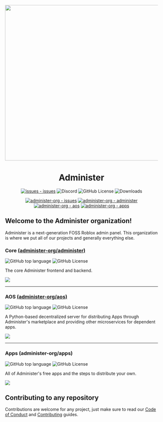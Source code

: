 <div align="center">
<img src="https://github.com/administer-org/administer/blob/main/.readme/Administer-Text.png?raw=true" width="512">

# Administer

[![issues - issues](https://img.shields.io/github/issues/administer-org/issues)](https://github.com/administer-org/issues/issues) ![Discord](https://img.shields.io/discord/945819199798923314) ![GitHub License](https://img.shields.io/github/license/administer-org/.github) ![Downloads](https://img.shields.io/endpoint?url=https%3A%2F%2Faos-us-1.admsoftware.org%2Fapi%2Fget_download_count)

[![administer-org - issues](https://img.shields.io/static/v1?label=administer-org&message=issues&color=critical&logo=github)](https://github.com/administer-org/issues "Go to GitHub repo") [![administer-org - administer](https://img.shields.io/static/v1?label=administer-org&message=administer&color=blue&logo=github)](https://github.com/administer-org/administer "Go to GitHub repo") [![administer-org - aos](https://img.shields.io/static/v1?label=administer-org&message=aos&color=green&logo=github)](https://github.com/administer-org/app-server "Go to GitHub repo") [![administer-org - apps](https://img.shields.io/static/v1?label=administer-org&message=apps&color=ff69b4&logo=github)](https://github.com/administer-org/apps "Go to GitHub repo")

</div>

## Welcome to the Administer organization!

Administer is a next-generation FOSS Roblox admin panel. This organization is where we put all of our projects and generally everything else.

### Core [(administer-org/administer)](https://github.com/administer-org/administer)

![GitHub top language](https://img.shields.io/github/languages/top/administer-org/administer) ![GitHub License](https://img.shields.io/github/license/administer-org/.github)

The core Administer frontend and backend.

<img src="https://contrib.rocks/image?repo=administer-org/administer" />

---

### AOS [(administer-org/aos)](https://github.com/administer-org/aos)

![GitHub top language](https://img.shields.io/github/languages/top/administer-org/aos) ![GitHub License](https://img.shields.io/github/license/administer-org/.github)

A Python-based decentralized server for distributing Apps through Administer's marketplace and providing other microservices for dependent apps.

<img src="https://contrib.rocks/image?repo=administer-org/aos" />

---

### Apps (administer-org/apps)

![GitHub top language](https://img.shields.io/github/languages/top/administer-org/apps) ![GitHub License](https://img.shields.io/github/license/administer-org/.github)

All of Administer's free apps and the steps to distribute your own.

<img src="https://contrib.rocks/image?repo=administer-org/apps" />


## Contributing to any repository

Contributions are welcome for any project, just make sure to read our [Code of Conduct](/CODE_OF_CONDUCT.md) and [Contributing](/CONTRIBUTING.md) guides.
